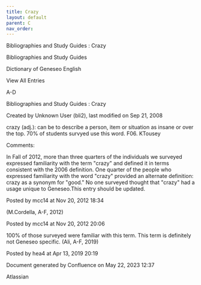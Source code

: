 ```yaml
---
title: Crazy
layout: default
parent: C
nav_order:
---
```


Bibliographies and Study Guides : Crazy

Bibliographies and Study Guides

Dictionary of Geneseo English

View All Entries

A-D

Bibliographies and Study Guides : Crazy

Created by  Unknown User (bli2), last modified on Sep 21, 2008

crazy (adj.): can be to describe a person, item or situation as insane or over the top. 70% of students survyed use this word. F06. KTousey

Comments:

In Fall of 2012, more than three quarters of the individuals we surveyed expressed familiarity with the term &quot;crazy&quot; and defined it in terms consistent with the 2006 definition. One quarter of the people who expressed familiarity with the word &quot;crazy&quot; provided an alternate definition: crazy as a synonym for &quot;good.&quot; No one surveyed thought that &quot;crazy&quot; had a usage unique to Geneseo.This entry should be updated. 

Posted by mcc14 at Nov 20, 2012 18:34

(M.Cordella, A-F, 2012)

Posted by mcc14 at Nov 20, 2012 20:06

100% of those surveyed were familiar with this term. This term is definitely not Geneseo specific. (Ali, A-F, 2019)

Posted by hea4 at Apr 13, 2019 20:19

Document generated by Confluence on May 22, 2023 12:37

Atlassian
